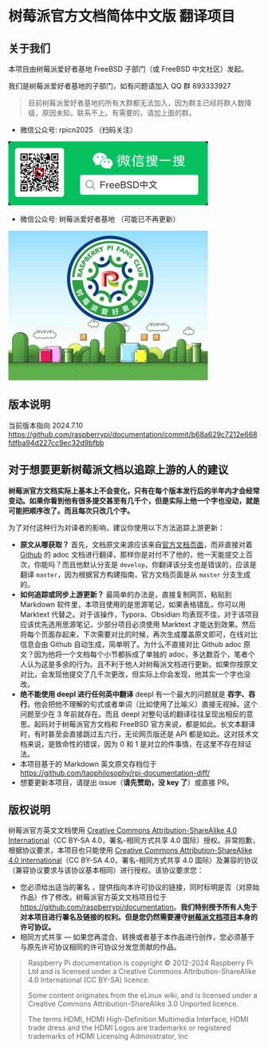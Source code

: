 # 树莓派官方文档简体中文版 翻译项目

## 关于我们

本项目由树莓派爱好者基地 FreeBSD 子部门（或 FreeBSD 中文社区）发起。

我们是树莓派爱好者基地的子部门，如有问题请加入 QQ 群 893333927

>目前树莓派爱好者基地的所有大群都无法加入，因为群主已经将群人数降级，原因未知，联系不上。有需要的，请加上面的群。

- 微信公众号: rpicn2025 （扫码关注）

![](./.gitbook/assets/qr.png)

- 微信公众号: 树莓派爱好者基地 （可能已不再更新）

![](./.gitbook/assets/logo1.png)

## 版本说明

当前版本指向 2024.7.10 <https://github.com/raspberrypi/documentation/commit/b68a629c7212e668fdfba94d227cc9ec32d9bfbb>

## 对于想要更新树莓派文档以追踪上游的人的建议

**树莓派官方文档实际上基本上不会变化，只有在每个版本发行后的半年内才会经常变动。如果你看到他有很多提交甚至有几千个，但是实际上他一个字也没动，就是可能把顺序改了。而且每次只改几个字。**

为了对付这种行为对译者的影响，建议你使用以下方法追踪上游更新：

- **原文从哪获取？** 首先，文档原文来源应该来自[官方文档页面](https://www.raspberrypi.com/documentation/)，而非直接对着 [Github](https://github.com/raspberrypi/documentation) 的 adoc 文档进行翻译，那样你是对付不了他的，他一天能提交上百次，你能吗？而且他默认分支是 `develop`，你翻译该分支也是错误的，应该是翻译 `master`，因为根据官方构建指南，官方文档页面是从 `master` 分支生成的。
- **如何追踪或同步上游更新？** 最简单的办法是，直接复制网页，粘贴到 Markdown 软件里，本项目使用的是思源笔记，如果表格错乱，你可以用 Marktext 代替之。对于该操作，Typora、Obsidian 均表现不佳，对于该项目应该优先选用思源笔记，少部分项目必须使用 Marktext 才能达到效果。然后将每个页面存起来，下次需要对比的时候，再次生成覆盖原文即可，在线对比信息会由 Github 自动生成，简单明了。为什么不直接对比 Github adoc 原文？因为他将一个文档每个小节都拆成了单独的 adoc，多达数百个，笔者个人认为这是多余的行为。且不利于他人对树莓派文档进行更新。如果你按原文对比，会发现他提交了几千次更改，但实际上你会发现，他其实一个字也没改。
- **绝不能使用 deepl 进行任何英中翻译** deepl 有一个最大的问题就是 **吞字、吞行**。他会把他不理解的句式或者单词（比如使用了比喻义）直接无视掉。这个问题至少在 3 年前就存在。而且 deepl 对整句话的翻译往往呈现出相反的意思。起码对于树莓派官方文档和 FreeBSD 官方来说，都是如此。长文本翻译时，有时甚至会直接跳过五六行，无论网页版还是 API 都是如此。这对技术文档来说，是致命性的错误，因为 0 和 1 是对立的件事情，在这里不存在辩证法。
- 本项目基于的 Markdown 英文原文存档位于 <https://github.com/taophilosophy/rpi-documentation-diff/>
- 想要更新本项目，请提出 issue（**请先赞助，没 key 了**）或直接 PR。

## 版权说明

树莓派官方英文文档使用 [Creative Commons Attribution-ShareAlike 4.0 International](http://creativecommons.org/licenses/by-sa/4.0/)（CC BY-SA 4.0，署名-相同方式共享 4.0 国际）授权。非常抱歉，根据协议要求，本项目也只能使用 [Creative Commons Attribution-ShareAlike 4.0 International](http://creativecommons.org/licenses/by-sa/4.0/)（CC BY-SA 4.0，署名-相同方式共享 4.0 国际）及兼容的协议（兼容协议要求与该协议基本相同）进行授权。该协议要求您：

- 您必须给出适当的署名 ，提供指向本许可协议的链接，同时标明是否（对原始作品）作了修改。树莓派官方英文文档项目位于 <https://github.com/raspberrypi/documentation>。**我们特别授予所有人免于对本项目进行署名及链接的权利。但是您仍然需要遵守[树莓派文档项目](https://github.com/raspberrypi/documentation)本身的许可协议。**
- 相同方式共享 — 如果您再混合、转换或者基于本作品进行创作，您必须基于与原先许可协议相同的许可协议分发您贡献的作品。

>Raspberry Pi documentation is copyright © 2012-2024 Raspberry Pi Ltd and is licensed under a Creative Commons Attribution-ShareAlike 4.0 International (CC BY-SA) licence.
>
>Some content originates from the eLinux wiki, and is licensed under a Creative Commons Attribution-ShareAlike 3.0 Unported licence.
>
>The terms HDMI, HDMI High-Definition Multimedia Interface, HDMI trade dress and the HDMI Logos are trademarks or registered trademarks of HDMI Licensing Administrator, Inc
